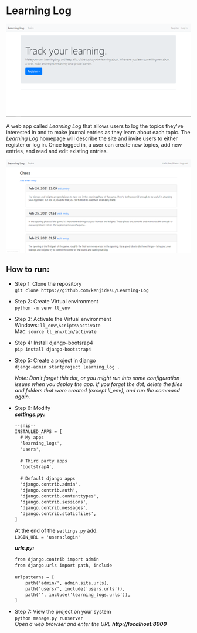 # Learning Log
![Topics](https://github.com/kenjidesu/Learning-Log/blob/main/register.PNG)


A web app called *Learning Log* that allows users to log the topics they've interested in and to make journal entries as they learn about each topic.
The *Learning Log* homepage will describe the site and invite users to either register or log in. Once logged in, a user can create new topics, add
new entries, and read and edit existing entries.

![Sample](https://github.com/kenjidesu/Learning-Log/blob/main/topics.PNG)

## How to run:
  - Step 1: Clone the repository\
    `git clone https://github.com/kenjidesu/Learning-Log`
  
  - Step 2: Create Virtual environment\
    `python -m venv ll_env`
  
  - Step 3: Activate the Virtual environment\
    Windows: `ll_env\Scripts\activate`\
    Mac: `source ll_env/bin/activate`
    
  - Step 4: Install django-bootsrap4\
    `pip install django-bootstrap4`
    
  - Step 5: Create a project in django\
    `django-admin startproject learning_log .`
    
    *Note: Don't forget this dot, or you might run into some configuration issues when you deploy the app.
          If you forget the dot, delete the files and folders that were created (except ll_env), and run the command again.*
      
  - Step 6: Modify\
    ***settings.py:***
    ```
    --snip--
    INSTALLED_APPS = [
      # My apps
      'learning_logs',
      'users',

      # Third party apps
      'bootstrap4',

      # Default django apps
      'django.contrib.admin',
      'django.contrib.auth',
      'django.contrib.contenttypes',
      'django.contrib.sessions',
      'django.contrib.messages',
      'django.contrib.staticfiles',
    ]
    ```
    At the end of the `settings.py` add:\
    `LOGIN_URL = 'users:login'`
    
    ***urls.py:***
    ```
    from django.contrib import admin
    from django.urls import path, include

    urlpatterns = [
        path('admin/', admin.site.urls),
        path('users/', include('users.urls')),
        path('', include('learning_logs.urls')),
    ]
    ```
  - Step 7: View the project on your system\
    `python manage.py runserver`\
    *Open a web browser and enter the URL ***http://localhost:8000****
    
